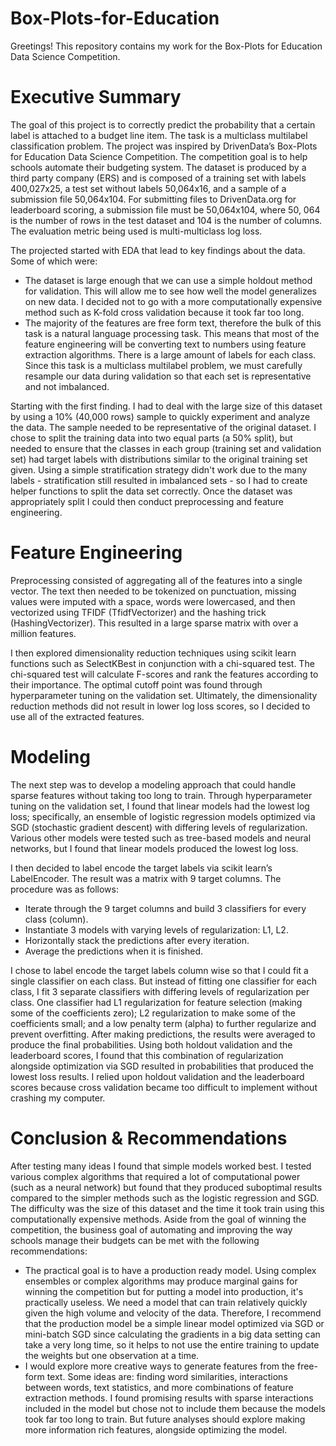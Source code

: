 # Box-Plots-for-Education
Greetings! This repository contains my work for the Box-Plots for Education Data Science Competition. 


# Executive Summary

The goal of this project is to correctly predict the probability that a certain label is attached to a budget line item. The task is a multiclass multilabel classification problem. The project was inspired by DrivenData’s Box-Plots for Education Data Science Competition. The competition goal is to help schools automate their budgeting system. The dataset is produced by a third party company (ERS) and is composed of a training set with labels 400,027x25, a test set without labels 50,064x16, and a sample of a submission file 50,064x104. For submitting files to DrivenData.org for leaderboard scoring, a submission file must be 50,064x104, where 50, 064 is the number of rows in the test dataset and 104 is the number of columns. The evaluation metric being used is multi-multiclass log loss.

The projected started with EDA that lead to key findings about the data. Some of which were: 
- The dataset is large enough that we can use a simple holdout method for validation. This will allow me to see how well the model generalizes on new data. I decided not to go with a more computationally expensive method such as K-fold cross validation because it took far too long. 
- The majority of the features are free form text, therefore the bulk of this task is a natural language processing task. This means that most of the feature engineering will be converting text to numbers using feature extraction algorithms. 
There is a large amount of labels for each class. Since this task is a multiclass multilabel problem, we must carefully resample our data during validation so that each set is representative and not imbalanced. 

Starting with the first finding. I had to deal with the large size of this dataset by using a 10% (40,000 rows) sample to quickly experiment and analyze the data. The sample needed to be representative of the original dataset. I chose to split the training data into two equal parts (a 50% split), but needed to ensure that the classes in each group (training set and validation set) had target labels with distributions similar to the original training set given. Using a simple stratification strategy didn't work due to the many labels - stratification still resulted in imbalanced sets - so I had to create helper functions to split the data set correctly. Once the dataset was appropriately split I could then conduct preprocessing and feature engineering. 

# Feature Engineering

Preprocessing consisted of aggregating all of the features into a single vector. The text then needed to be tokenized on punctuation, missing values were imputed with a space, words were lowercased, and then vectorized using TFIDF (TfidfVectorizer) and the hashing trick (HashingVectorizer). This resulted in a large sparse matrix with over a million features.

I then explored dimensionality reduction techniques using scikit learn functions such as SelectKBest in conjunction with a chi-squared test. The chi-squared test will calculate F-scores and rank the features according to their importance. The optimal cutoff point was found through hyperparameter tuning on the validation set. Ultimately, the dimensionality reduction methods did not result in lower log loss scores, so I decided to use all of the extracted features.

# Modeling

The next step was to develop a modeling approach that could handle sparse features without taking too long to train. Through hyperparameter tuning on the validation set, I found that linear models had the lowest log loss; specifically, an ensemble of logistic regression models optimized via SGD (stochastic gradient descent) with differing levels of regularization. Various other models were tested such as tree-based models and neural networks, but I found that linear models produced the lowest log loss.

I then decided to label encode the target labels via scikit learn’s LabelEncoder. The result was a matrix with 9 target columns. The procedure was as follows:
- Iterate through the 9 target columns and build 3 classifiers for every class (column). 
- Instantiate 3 models with varying levels of regularization: L1, L2.
- Horizontally stack the predictions after every iteration.
- Average the predictions when it is finished.

I chose to label encode the target labels column wise so that I could fit a single classifier on each class. But instead of fitting one classifier for each class, I fit 3 separate classifiers with differing levels of regularization per class. One classifier had L1 regularization for feature selection (making some of the coefficients zero); L2 regularization to make some of the coefficients small; and a low penalty term (alpha) to further regularize and prevent overfitting. After making predictions, the results were averaged to produce the final probabilities. Using both holdout validation and the leaderboard scores, I found that this combination of regularization alongside optimization via SGD resulted in probabilities that produced the lowest loss results. I relied upon holdout validation and the leaderboard scores because cross validation became too difficult to implement without crashing my computer. 

# Conclusion & Recommendations

After testing many ideas I found that simple models worked best. I tested various complex algorithms that required a lot of computational power (such as a neural network) but found that they produced suboptimal results compared to the simpler methods such as the logistic regression and SGD. The difficulty was the size of this dataset and the time it took train using this computationally expensive methods. Aside from the goal of winning the competition, the business goal of automating and improving the way schools manage their budgets can be met with the following recommendations:
- The practical goal is to have a production ready model. Using complex ensembles or complex algorithms may produce marginal gains for winning the competition but for putting a model into production, it's practically useless. We need a model that can train relatively quickly given the high volume and velocity of the data. Therefore, I recommend that the production model be a simple linear model optimized via SGD or mini-batch SGD since calculating the gradients in a big data setting can take a very long time, so it helps to not use the entire training to update the weights but one observation at a time. 
- I would explore more creative ways to generate features from the free-form text. Some ideas are: finding word similarities, interactions between words, text statistics, and more combinations of feature extraction methods. I found promising results with sparse interactions included in the model but chose not to include them because the models took far too long to train. But future analyses should explore making more information rich features, alongside optimizing the model.
